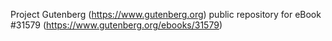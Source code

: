 Project Gutenberg (https://www.gutenberg.org) public repository for eBook #31579 (https://www.gutenberg.org/ebooks/31579)

